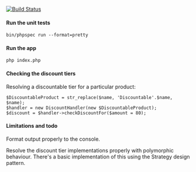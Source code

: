 [![Build Status](https://travis-ci.org/pferre/shopping-cart.svg?branch=master)](https://travis-ci.org/pferre/shopping-cart)

#### Run the unit tests
```
bin/phpspec run --format=pretty
```
#### Run the app
```
php index.php
```
#### Checking the discount tiers
Resolving a discountable tier for a particular product:
```
$DiscountableProduct = str_replace($name, 'Discountable'.$name, $name);
$handler = new DiscountHandler(new $DiscountableProduct);
$discount = $handler->checkDiscountFor($amount = 80);
```
#### Limitations and todo
Format output properly to the console.

Resolve the discount tier implementations properly with polymorphic behaviour. There's a basic implementation of this using the Strategy design pattern. 
